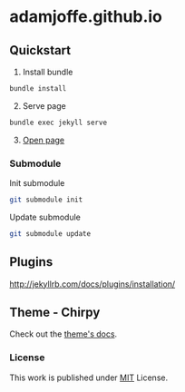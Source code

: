 # adamjoffe.github.io

## Quickstart

1. Install bundle
```sh
bundle install
```
2. Serve page
```sh
bundle exec jekyll serve
```

3. [Open page](http://localhost:4000)

### Submodule

Init submodule
```sh
git submodule init
```

Update submodule
```sh
git submodule update
```

## Plugins
http://jekyllrb.com/docs/plugins/installation/

## Theme - Chirpy

Check out the [theme's docs](https://github.com/cotes2020/jekyll-theme-chirpy/wiki).

### License

This work is published under [MIT][mit] License.

[gem]: https://rubygems.org/gems/jekyll-theme-chirpy
[chirpy]: https://github.com/cotes2020/jekyll-theme-chirpy/
[CD]: https://en.wikipedia.org/wiki/Continuous_deployment
[mit]: https://github.com/cotes2020/chirpy-starter/blob/master/LICENSE
